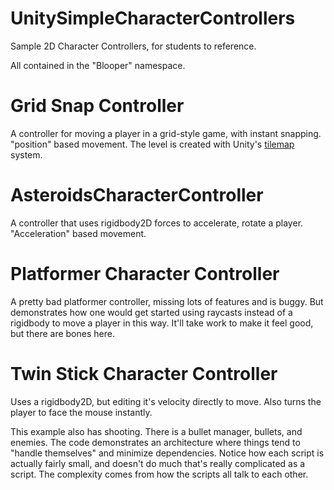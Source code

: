 # UnitySimpleCharacterControllers
Sample 2D Character Controllers, for students to reference.

All contained in the "Blooper" namespace.

# Grid Snap Controller
A controller for moving a player in a grid-style game, with instant snapping. "position" based movement.
The level is created with Unity's [tilemap](https://learn.unity.com/tutorial/introduction-to-tilemaps#) system.

# AsteroidsCharacterController
A controller that uses rigidbody2D forces to accelerate, rotate a player. "Acceleration" based movement.

# Platformer Character Controller
A pretty bad platformer controller, missing lots of features and is buggy. But demonstrates how one would get started using raycasts instead of a rigidbody to move a player in this way. It'll take work to make it feel good, but there are bones here.

# Twin Stick Character Controller
Uses a rigidbody2D, but editing it's velocity directly to move.
Also turns the player to face the mouse instantly.

This example also has shooting. There is a bullet manager, bullets, and enemies. The code demonstrates an architecture where things tend to "handle themselves" and minimize dependencies. Notice how each script is actually fairly small, and doesn't do much that's really complicated as a script. The complexity comes from how the scripts all talk to each other. 
